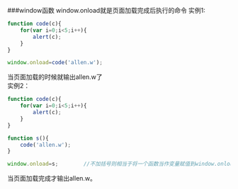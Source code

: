###window函数
window.onload就是页面加载完成后执行的命令
实例1:
```js
function code(c){
	for(var i=0;i<5;i++){
		alert(c);
	}
}

window.onload=code('allen.w');
```
当页面加载的时候就输出allen.w了			
实例2：
```js
function code(c){
	for(var i=0;i<5;i++){
		alert(c);
	}
}

function s(){
	code('allen.w');
}

window.onload=s;		//不加括号则相当于将一个函数当作变量赋值到window.onload上，并不立即加载
```
当页面加载完成才输出allen.w。